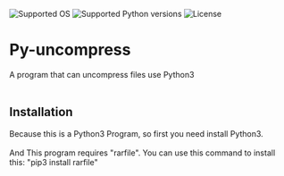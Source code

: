 ![Supported OS](https://img.shields.io/badge/Supported%20OS-Linux-blue.svg)
![Supported Python versions](https://img.shields.io/badge/Python-3.4-brightgreen.svg)
![License](https://img.shields.io/hexpm/l/plug.svg)
# Py-uncompress
A program that can uncompress files use Python3<br>
<br>

## Installation
Because this is a Python3 Program, so first you need install Python3.<br>
<br>
And This program requires "rarfile". You can use this command to install this:
"pip3 install rarfile"
